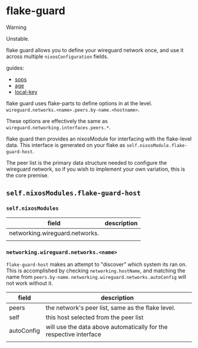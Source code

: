 # flake-guard
> [!WARNING]
> Unstable.

flake guard allows you to define your wireguard network once, and use it across multiple `nixosConfiguration` fields.

guides:
- [sops](./sops.md)
- [age](./age.md)
- [local-key](./local-key.md)

flake guard uses flake-parts to define options in at the level. `wireguard.networks.<name>.peers.by-name.<hostname>`.

These options are effectively the same as `wireguard.networking.interfaces.peers.*`.

flake guard then provides an nixosModule for interfacing with the flake-level data. This interface is generated on your flake as `self.nixosModule.flake-guard-host`.


The peer list is the primary data structure needed to configure the wireguard network, so if you wish to implement your own variation, this is the core premise.

## `self.nixosModules.flake-guard-host`


### `self.nixosModules`
| field                                | description |
|--------------------------------------|-------------|
| networking.wireguard.networks.<name> |             |
|                                      |             |

### `networking.wireguard.networks.<name>`
`flake-guard-host` makes an attempt to "discover" which system its ran on. This is accomplished by checking 
`networking.hostName`, and matching the name from `peers.by-name`. 
`networking.wireguard.networks.autoConfig` will not work without it.


| field      | description                                                        |
|------------|--------------------------------------------------------------------|
| peers      | the network's peer list, same as the flake level.                  |
| self       | this host selected from the peer list                              |
| autoConfig | will use the data above automatically for the respective interface |
|            |                                                                    |

